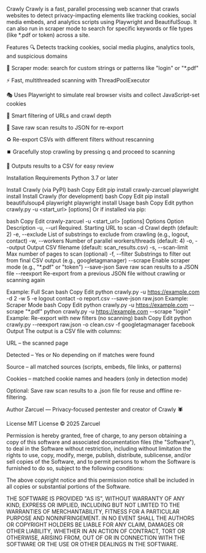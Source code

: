 Crawly
Crawly is a fast, parallel processing web scanner that crawls websites to detect privacy-impacting elements like tracking cookies, social media embeds, and analytics scripts using Playwright and BeautifulSoup. It can also run in scraper mode to search for specific keywords or file types (like *.pdf or token) across a site.

Features
🔍 Detects tracking cookies, social media plugins, analytics tools, and suspicious domains

🔎 Scraper mode: search for custom strings or patterns like "login" or "*.pdf"

⚡ Fast, multithreaded scanning with ThreadPoolExecutor

🎭 Uses Playwright to simulate real browser visits and collect JavaScript-set cookies

🧠 Smart filtering of URLs and crawl depth

💾 Save raw scan results to JSON for re-export

♻️ Re-export CSVs with different filters without rescanning

⏹️ Gracefully stop crawling by pressing q and proceed to scanning

📄 Outputs results to a CSV for easy review

Installation
Requirements
Python 3.7 or later

Install Crawly (via PyPI)
bash
Copy
Edit
pip install crawly-zarcuel
playwright install
Install Crawly (for development)
bash
Copy
Edit
pip install beautifulsoup4 playwright
playwright install
Usage
bash
Copy
Edit
python crawly.py -u <start_url> [options]
Or if installed via pip:

bash
Copy
Edit
crawly-zarcuel -u <start_url> [options]
Options
Option	Description
-u, --url	Required. Starting URL to scan
-d	Crawl depth (default: 2)
-e, --exclude	List of substrings to exclude from crawling (e.g., logout, contact)
-w, --workers	Number of parallel workers/threads (default: 4)
-o, --output	Output CSV filename (default: scan_results.csv)
-s, --scan-limit	Max number of pages to scan (optional)
-f, --filter	Substrings to filter out from final CSV output (e.g., googletagmanager)
--scrape	Enable scraper mode (e.g., "*.pdf" or "token")
--save-json	Save raw scan results to a JSON file
--reexport <file>	Re-export from a previous JSON file without crawling or scanning again

Example: Full Scan
bash
Copy
Edit
python crawly.py -u https://example.com -d 2 -w 5 -e logout contact -o report.csv --save-json raw.json
Example: Scraper Mode
bash
Copy
Edit
python crawly.py -u https://example.com --scrape "*.pdf"
python crawly.py -u https://example.com --scrape "login"
Example: Re-export with new filters (no scanning)
bash
Copy
Edit
python crawly.py --reexport raw.json -o clean.csv -f googletagmanager facebook
Output
The output is a CSV file with columns:

URL – the scanned page

Detected – Yes or No depending on if matches were found

Source – all matched sources (scripts, embeds, file links, or patterns)

Cookies – matched cookie names and headers (only in detection mode)

Optional: Save raw scan results to a .json file for reuse and offline re-filtering.

Author
Zarcuel — Privacy-focused pentester and creator of Crawly 🕷️

License
MIT License
© 2025 Zarcuel

Permission is hereby granted, free of charge, to any person obtaining a copy
of this software and associated documentation files (the "Software"), to deal
in the Software without restriction, including without limitation the rights
to use, copy, modify, merge, publish, distribute, sublicense, and/or sell
copies of the Software, and to permit persons to whom the Software is
furnished to do so, subject to the following conditions:

The above copyright notice and this permission notice shall be included in all
copies or substantial portions of the Software.

THE SOFTWARE IS PROVIDED "AS IS", WITHOUT WARRANTY OF ANY KIND, EXPRESS OR
IMPLIED, INCLUDING BUT NOT LIMITED TO THE WARRANTIES OF MERCHANTABILITY,
FITNESS FOR A PARTICULAR PURPOSE AND NONINFRINGEMENT. IN NO EVENT SHALL THE
AUTHORS OR COPYRIGHT HOLDERS BE LIABLE FOR ANY CLAIM, DAMAGES OR OTHER
LIABILITY, WHETHER IN AN ACTION OF CONTRACT, TORT OR OTHERWISE, ARISING FROM,
OUT OF OR IN CONNECTION WITH THE SOFTWARE OR THE USE OR OTHER DEALINGS IN THE
SOFTWARE.
